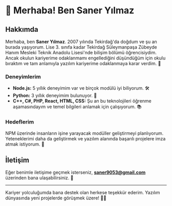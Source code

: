 # 👋 Merhaba! Ben Saner Yılmaz

## Hakkımda

Merhaba, ben **Saner Yılmaz**. 2007 yılında Tekirdağ'da doğdum ve şu an burada yaşıyorum. Lise 3. sınıfa kadar Tekirdağ Süleymanpaşa Zübeyde Hanım Mesleki Teknik Anadolu Lisesi'nde bilişim bölümü öğrencisiydim. Ancak okulun kariyerime odaklanmamı engellediğini düşündüğüm için okulu bıraktım ve tam anlamıyla yazılım kariyerime odaklanmaya karar verdim. 🚀

### Deneyimlerim

- **Node.js:** 5 yıllık deneyimim var ve birçok modülü iyi biliyorum. 🛠️
- **Python:** 3 yıllık deneyimim bulunuyor. 🐍
- **C++, C#, PHP, React, HTML, CSS:** Şu an bu teknolojileri öğrenme aşamasındayım ve temel bilgileri anlamak için çalışıyorum. 📚

### Hedeflerim

NPM üzerinde insanların işine yarayacak modüller geliştirmeyi planlıyorum. Yeteneklerimi daha da geliştirmek ve yazılım alanında başarılı projelere imza atmak istiyorum. 🌟

## İletişim

Eğer benimle iletişime geçmek isterseniz, **saner9053@gmail.com** üzerinden bana ulaşabilirsiniz. 📩

---

Kariyer yolculuğumda bana destek olan herkese teşekkür ederim. Yazılım dünyasında yeni projelerde görüşmek üzere! 👨‍💻

